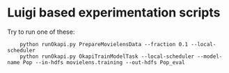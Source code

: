 Luigi based experimentation scripts
===================================
Try to run one of these:
```
    python runOkapi.py PrepareMovielensData --fraction 0.1 --local-scheduler 
    python runOkapi.py OkapiTrainModelTask --local-scheduler --model-name Pop --in-hdfs movielens.training --out-hdfs Pop_eval
```

